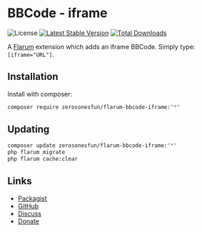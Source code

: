 # BBCode - iframe

![License](https://img.shields.io/badge/license-MIT-blue.svg) [![Latest Stable Version](https://img.shields.io/packagist/v/zerosonesfun/flarum-bbcode-iframe.svg)](https://packagist.org/packages/zerosonesfun/flarum-bbcode-iframe) [![Total Downloads](https://img.shields.io/packagist/dt/zerosonesfun/flarum-bbcode-iframe.svg)](https://packagist.org/packages/zerosonesfun/flarum-bbcode-iframe)

A [Flarum](http://flarum.org) extension which adds an iframe BBCode. Simply type: `[iframe="URL"]`.

## Installation

Install with composer:

```sh
composer require zerosonesfun/flarum-bbcode-iframe:"*"
```

## Updating

```sh
composer update zerosonesfun/flarum-bbcode-iframe:"*"
php flarum migrate
php flarum cache:clear
```

## Links

- [Packagist](https://packagist.org/packages/zerosonesfun/flarum-bbcode-iframe)
- [GitHub](https://github.com/zerosonesfun/flarum-bbcode-iframe)
- [Discuss](https://discuss.flarum.org/)
- [Donate](https://www.wilcosky.com)
